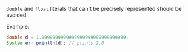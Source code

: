`double` and `float` literals that can't be precisely represented should be
avoided.

Example:

```java
double d = 1.9999999999999999999999999999999;
System.err.println(d); // prints 2.0
```

